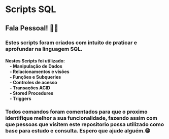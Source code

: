 # Scripts SQL
## Fala Pessoal! 👋🏽
### Estes scripts foram criados com intuito de praticar e aprofundar na linguagem SQL. <br/> 
#### Nestes Scripts foi utilizado: <br/> &emsp;- Manipulação de Dados<br/> &emsp;- Relacionamentos e visões<br/> &emsp;- Funções e Subqueries<br/> &emsp;- Controles de acesso <br/> &emsp;- Transações ACID<br/> &emsp;- Stored Procedures<br/> &emsp;- Triggers
 
 ### Todos comandos foram comentados para que o proximo identifique melhor a sua funcionalidade, fazendo assim com que pessoas que visitem este repositorio possa utilizado como base para estudo e consulta. Espero que ajude alguém.😁

